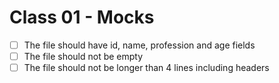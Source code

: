 # Class 01 - Mocks

- [ ] The file should have id, name, profession and age fields
- [ ] The file should not be empty
- [ ] The file should not be longer than 4 lines including headers